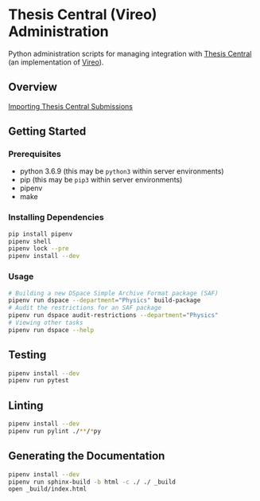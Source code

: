 # Thesis Central (Vireo) Administration

Python administration scripts for managing integration with [Thesis Central](https://thesis-central.princeton.edu/) (an implementation of [Vireo](https://github.com/TexasDigitalLibrary/Vireo)).

## Overview

[Importing Thesis Central Submissions](./IMPORT.md)

## Getting Started

### Prerequisites

- python 3.6.9 (this may be `python3` within server environments)
- pip (this may be `pip3` within server environments)
- pipenv
- make

### Installing Dependencies

```bash
pip install pipenv
pipenv shell
pipenv lock --pre
pipenv install --dev
```

### Usage

```bash
# Building a new DSpace Simple Archive Format package (SAF)
pipenv run dspace --department="Physics" build-package
# Audit the restrictions for an SAF package
pipenv run dspace audit-restrictions --department="Physics"
# Viewing other tasks
pipenv run dspace --help
```

## Testing

```bash
pipenv install --dev
pipenv run pytest
```

## Linting

```bash
pipenv install --dev
pipenv run pylint ./**/*py
```

## Generating the Documentation

```bash
pipenv install --dev
pipenv run sphinx-build -b html -c ./ ./ _build
open _build/index.html
```
